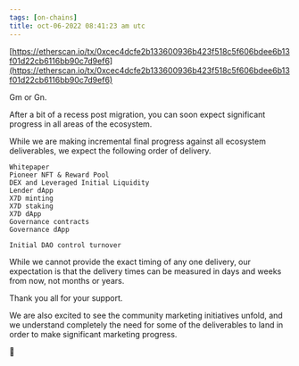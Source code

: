 ```yaml
---
tags: [on-chains]
title: oct-06-2022 08:41:23 am utc
---
```


[https://etherscan.io/tx/0xcec4dcfe2b133600936b423f518c5f606bdee6b13f01d22cb6116bb90c7d9ef6](https://etherscan.io/tx/0xcec4dcfe2b133600936b423f518c5f606bdee6b13f01d22cb6116bb90c7d9ef6)

Gm or Gn.

After a bit of a recess post migration, you can soon expect significant progress in all areas of the ecosystem.

While we are making incremental final progress against all ecosystem deliverables, we expect the following order of delivery.

    Whitepaper
    Pioneer NFT & Reward Pool
    DEX and Leveraged Initial Liquidity
    Lender dApp
    X7D minting
    X7D staking
    X7D dApp
    Governance contracts
    Governance dApp

    Initial DAO control turnover

While we cannot provide the exact timing of any one delivery, our expectation is that the delivery times can be measured in days and weeks from now, not months or years.

Thank you all for your support.

We are also excited to see the community marketing initiatives unfold, and we understand completely the need for some of the deliverables to land in order to make significant marketing progress.

🤝
